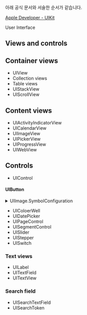 아래 공식 문서와 서술한 순서가 같습니다.

[Apple Developer - UIKit](https://developer.apple.com/documentation/uikit)

User Interface

## Views and controls

## Container views
- UIView
- Collection views
- Table views
- UIStackView
- UIScrollView

## Content views
- UIActivityIndicatorView
- UICalendarView
- UIImageView
- UIPickerView
- UIProgressView
- UIWebView

## Controls
- UIControl

#### UIButton
<details>
  <summary> UIImage.SymbolConfiguration </summary>
  
  ```swift
     button.preferredSymbolConfigurationForImage(in: .normal)
     button.setPreferredSymbolConfiguration(UIImage.SymbolConfiguration(pointSize: 10), forImageIn: .normal)
  ```
     
     
</details>

- UIColoerWell
- UIDatePicker
- UIPageControl
- UISegmentControl
- UISlider
- UIStepper
- UISwitch

### Text views
- UILabel
- UITextField
- UITextView

### Search field
- UISearchTextField
- UISearchToken

